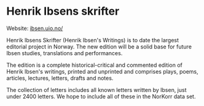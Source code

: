 # Henrik Ibsens skrifter
Website: [ibsen.uio.no/](https://www.ibsen.uio.no/)

Henrik Ibsens Skrifter (Henrik Ibsen's Writings) is to date the largest editorial project in Norway. The new edition will be a solid base for future Ibsen studies, translations and performances.

The edition is a complete historical-critical and commented edition of Henrik Ibsen's writings, printed and unprinted and comprises plays, poems, articles, lectures, letters, drafts and notes.

The collection of letters includes all known letters written by Ibsen, just under 2400 letters. We hope to include all of these in the NorKorr data set.
